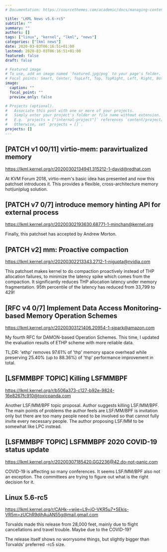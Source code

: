 ```yaml
---
# Documentation: https://sourcethemes.com/academic/docs/managing-content/

title: "LKML News v5.6-rc5"
subtitle: ""
summary: ""
authors: []
tags: ["linux", "kernel", "lkml", "news"]
categories: ["lkml news"]
date: 2020-03-03T06:16:51+01:00
lastmod: 2020-03-03T06:16:51+01:00
featured: false
draft: false

# Featured image
# To use, add an image named `featured.jpg/png` to your page's folder.
# Focal points: Smart, Center, TopLeft, Top, TopRight, Left, Right, BottomLeft, Bottom, BottomRight.
image:
  caption: ""
  focal_point: ""
  preview_only: false

# Projects (optional).
#   Associate this post with one or more of your projects.
#   Simply enter your project's folder or file name without extension.
#   E.g. `projects = ["internal-project"]` references `content/project/deep-learning/index.md`.
#   Otherwise, set `projects = []`.
projects: []
---
```


[PATCH v1 00/11] virtio-mem: paravirtualized memory
---------------------------------------------------

https://lkml.kernel.org/r/20200302134941.315212-1-david@redhat.com

At KVM Forum 2018, virtio-mem's basic idea has presented and now this patchset
introduces it.  This provides a flexible, cross-architecture memory hot(un)plug
solution.


[PATCH v7 0/7] introduce memory hinting API for external process
----------------------------------------------------------------

https://lkml.kernel.org/r/20200302193630.68771-1-minchan@kernel.org

Finally, this patchset has accepted by Andrew Morton.


[PATCH v2] mm: Proactive compaction
-----------------------------------

https://lkml.kernel.org/r/20200302213343.2712-1-nigupta@nvidia.com

This patchset makes kernel to do compaction proactively instead of THP
allocation failures, to minimize the latency spike which comes from the
compaction.  It significantly reduces THP allocation latency under memory
fragmentation.  95th percentile of the latency has reduced from 33,799 to 429!


[RFC v4 0/7] Implement Data Access Monitoring-based Memory Operation Schemes
----------------------------------------------------------------------------

https://lkml.kernel.org/r/20200303121406.20954-1-sjpark@amazon.com

My fourth RFC for DAMON-based Operation Schemes.  This time, I updated the
evaluation results of ETHP scheme with more reliable data.

TL;DR: 'ethp' removes 97.61% of 'thp' memory space overhead while preserving
25.40% (up to 88.36%) of 'thp' performance improvement in total.


[LSFMMBPF TOPIC] Killing LSFMMBPF
---------------------------------

https://lkml.kernel.org/r/b506a373-c127-b92e-9824-16e8267fc910@toxicpanda.com

Another LSF/MM/BPF topic proposal.  Author suggests killing LSF/MM/BPF.  The
main points of problems the author feels are LSF/MM/BPF is invitation only but
there are too many people need to be involved so that cannot fully invite every
necessary people.  The author proposing LSF/MM to be somewhat like LPC instead.


[LSFMMBPF TOPIC] LSFMMBPF 2020 COVID-19 status update
-----------------------------------------------------

https://lkml.kernel.org/r/20200307185420.GG2236@42.do-not-panic.com

COVID-19 is affecting so many conferences.  It seems LSF/MM/BPF also not an
exception.  The committees are trying to figure out what is the right decision
for it.


Linux 5.6-rc5
-------------

https://lkml.kernel.org/r/CAHk-=wjie=L9=jO-VKR5u7+5Ekis-VR5m=zUChR9djhAuAN55g@mail.gmail.com

Torvalds made this release from 28,000 feet, mainly due to flight cancellations
and travel trouble.  Maybe due to the COVID-19?

The release itself shows no worrysome things, but slightly bigger than
Torvalds' preferred -rc5 size.
